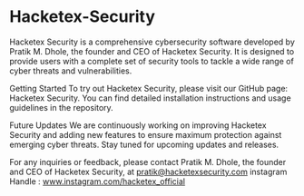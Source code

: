 # Hacketex-Security
Hacketex Security is a comprehensive cybersecurity software developed by Pratik M. Dhole, the founder and CEO of Hacketex Security. It is designed to provide users with a complete set of security tools to tackle a wide range of cyber threats and vulnerabilities.

Getting Started
To try out Hacketex Security, please visit our GitHub page: Hacketex Security. You can find detailed installation instructions and usage guidelines in the repository.

Future Updates
We are continuously working on improving Hacketex Security and adding new features to ensure maximum protection against emerging cyber threats. Stay tuned for upcoming updates and releases.

For any inquiries or feedback, please contact Pratik M. Dhole, the founder and CEO of Hacketex Security, at pratik@hacketexsecurity.com
instagram Handle : www.instagram.com/hacketex_official
